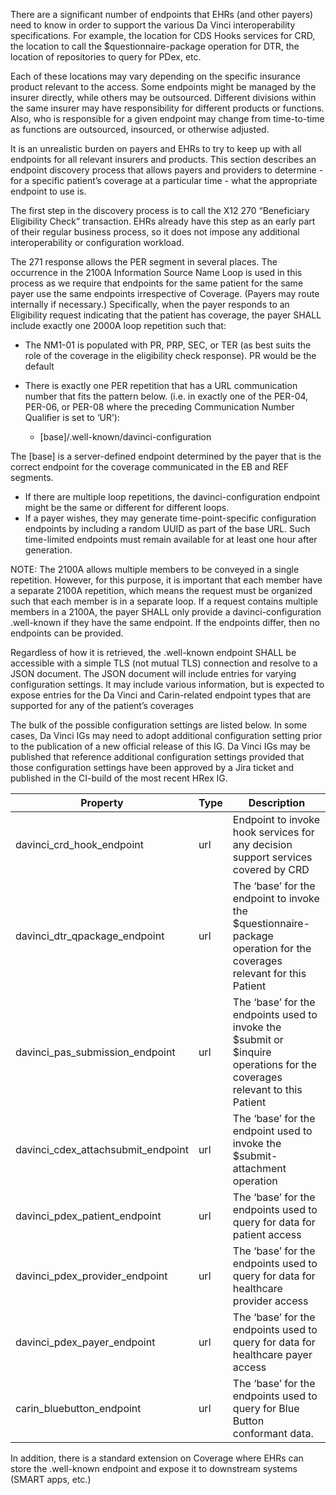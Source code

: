 There are a significant number of endpoints that EHRs (and other payers) need to know in order to support the various Da Vinci interoperability specifications.  For example, the location for CDS Hooks services for CRD, the location to call the $questionnaire-package operation for DTR, the location of repositories to query for PDex, etc.

Each of these locations may vary depending on the specific insurance product relevant to the access.  Some endpoints might be managed by the insurer directly, while others may be outsourced.  Different divisions within the same insurer may have responsibility for different products or functions.  Also, who is responsible for a given endpoint may change from time-to-time as functions are outsourced, insourced, or otherwise adjusted.

It is an unrealistic burden on payers and EHRs to try to keep up with all endpoints for all relevant insurers and products.  This section describes an endpoint discovery process that allows payers and providers to determine - for a specific patient’s coverage at a particular time - what the appropriate endpoint to use is.

The first step in the discovery process is to call the X12 270 “Beneficiary Eligibility Check” transaction.  EHRs already have this step as an early part of their regular business process, so it does not impose any additional interoperability or configuration workload.

The 271 response allows the PER segment in several places.  The occurrence in the 2100A Information Source Name Loop is used in this process as we require that endpoints for the same patient for the same payer use the same endpoints irrespective of Coverage.  (Payers may route internally if necessary.)  Specifically, when the payer responds to an Eligibility request indicating that the patient has coverage, the payer SHALL include exactly one 2000A loop repetition such that:
* The NM1-01 is populated with PR, PRP, SEC, or TER (as best suits the role of the coverage in the eligibility check response).  PR would be the default
* There is exactly one PER repetition that has a URL communication number that fits the pattern below.  (i.e. in exactly one of the PER-04, PER-06, or PER-08 where the preceding Communication Number Qualifier is set to ‘UR’):

    * [base]/.well-known/davinci-configuration

The [base] is a server-defined endpoint determined by the payer that is the correct endpoint for the coverage communicated in the EB and REF segments.
* If there are multiple loop repetitions, the davinci-configuration endpoint might be the same or different for different loops.
* If a payer wishes, they may generate time-point-specific configuration endpoints by including a random UUID as part of the base URL.  Such time-limited endpoints must remain available for at least one hour after generation.

NOTE: The 2100A allows multiple members to be conveyed in a single repetition.  However, for this purpose, it is important that each member have a separate 2100A repetition, which means the request must be organized such that each member is in a separate loop.  If a request contains multiple members in a 2100A, the payer SHALL only provide a davinci-configuration .well-known if they have the same endpoint.  If the endpoints differ, then no endpoints can be provided.

Regardless of how it is retrieved, the .well-known endpoint SHALL be accessible with a simple TLS (not mutual TLS) connection and resolve to a JSON document.  The JSON document will include entries for varying configuration settings.  It may include various information, but is expected to expose entries for the Da Vinci and Carin-related endpoint types that are supported for any of the patient’s coverages

The bulk of the possible configuration settings are listed below.  In some cases, Da Vinci IGs may need to adopt additional configuration setting prior to the publication of a new official release of this IG.  Da Vinci IGs may be published that reference additional configuration settings provided that those configuration settings have been approved by a Jira ticket and published in the CI-build of the most recent HRex IG.


| **Property**                       | **Type** | **Description**                                                                                                           |
|------------------------------------|----------|---------------------------------------------------------------------------------------------------------------------------|
| davinci_crd_hook_endpoint          | url      | Endpoint to invoke hook services for any decision support services covered by CRD                                         |
| davinci_dtr_qpackage_endpoint      | url      | The ‘base’ for the endpoint to invoke the $questionnaire-package operation for the coverages relevant for this Patient    |
| davinci_pas_submission_endpoint    | url      | The ‘base’ for the endpoints used to invoke the $submit or $inquire operations for the coverages relevant to this Patient |
| davinci_cdex_attachsubmit_endpoint | url      | The ‘base’ for the endpoint used to invoke the $submit-attachment operation                                               |
| davinci_pdex_patient_endpoint      | url      | The ‘base’ for the endpoints used to query for data for patient access                                                    |
| davinci_pdex_provider_endpoint     | url      | The ‘base’ for the endpoints used to query for data for healthcare provider access                                        |
| davinci_pdex_payer_endpoint        | url      | The ‘base’ for the endpoints used to query for data for healthcare payer access                                           |
| carin_bluebutton_endpoint          | url      | The ‘base’ for the endpoints used to query for Blue Button conformant data.                                               |



In addition, there is a standard extension on Coverage where EHRs can store the .well-known endpoint and expose it to downstream systems (SMART apps, etc.)







